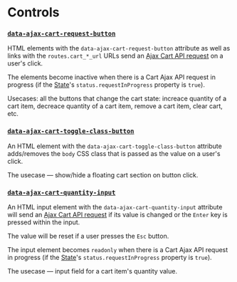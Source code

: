 # Controls

### [`data-ajax-cart-request-button`](/reference/data-ajax-cart-request-button/)

HTML elements with the `data-ajax-cart-request-button` attribute as well as links with the `routes.cart_*_url` URLs send an [Ajax Cart API request](/reference/requests/) on a user's click.

The elements become inactive when there is a Cart Ajax API request in progress (if the [State](/reference/state/)'s `status.requestInProgress` property is `true`).

Usecases: all the buttons that change the cart state: increace quantity of a cart item, decreace quantity of a cart item, remove a cart item, clear cart, etc.


### [`data-ajax-cart-toggle-class-button`](/reference/data-ajax-cart-toggle-class-button/)

An HTML element with the `data-ajax-cart-toggle-class-button` attribute adds/removes the `body` CSS class that is passed as the value on a user's click.

The usecase — show/hide a floating cart section on button click.

### [`data-ajax-cart-quantity-input`](/reference/data-ajax-cart-quantity-input/)

An HTML input element with the `data-ajax-cart-quantity-input` attribute will send an [Ajax Cart API request](/reference/requests/) if its value is changed or the `Enter` key is pressed within the input.

The value will be reset if a user presses the `Esc` button.

The input element becomes `readonly` when there is a Cart Ajax API request in progress (if the [State](/reference/state/)'s `status.requestInProgress` property is `true`).

The usecase — input field for a cart item's quantity value.
